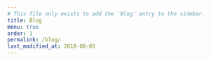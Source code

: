 ```yaml
---
# This file only exists to add the 'Blog' entry to the sidebar.
title: Blog
menu: true
order: 1
permalink: /blog/
last_modified_at: 2018-08-03
---
```

